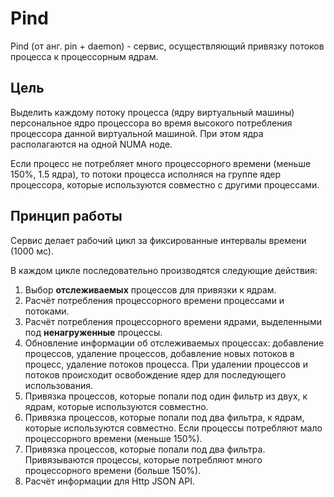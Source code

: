 # Pind
Pind (от анг. pin + daemon) - сервис, осуществляющий привязку потоков процесса 
к процессорным ядрам.

## Цель
Выделить каждому потоку процесса (ядру виртуальный машины) персональное ядро 
процессора во время высокого потребления процессора данной виртуальной машиной. 
При этом ядра располагаются на одной NUMA ноде.

Если процесс не потребляет много процессорного времени (меньше 150%, 1.5 ядра), 
то потоки процесса исполняся на группе ядер процессора, которые используются 
совместно с другими процессами.

## Принцип работы
Сервис делает рабочий цикл за фиксированные интервалы времени (1000 мс).

В каждом цикле последовательно производятся следующие действия:
1. Выбор **отслеживаемых** процессов для привязки к ядрам.
2. Расчёт потребления процессорного времени процессами и потоками.
3. Расчёт потребления процессорного времени ядрами, выделенными под **ненагруженные**
процессы.
4. Обновление информации об отслеживаемых процессах: добавление процессов, удаление
процессов, добавление новых потоков в процесс, удаление потоков процесса. При удалении
процессов и потоков происходит освобождение ядер для последующего использования.
5. Привязка процессов, которые попали под один фильтр из двух, к ядрам, которые
используются совместно.
6. Привязка процессов, которые попали под два фильтра, к ядрам, которые используются
совместно. Если процессы потребляют мало процессорного времени (меньше 150%).
7. Привязка процессов, которые попали под два фильтра. Привязываются процессы,
которые потребляют много процессорного времени (больше 150%).
8. Расчёт информации для Http JSON API.